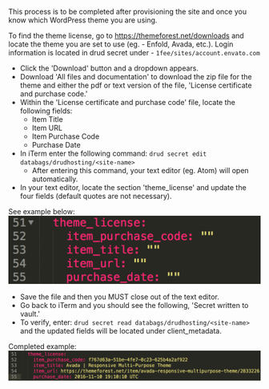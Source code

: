 This process is to be completed after provisioning the site and once you know which WordPress theme you are using.

To find the theme license, go to https://themeforest.net/downloads and locate the theme you are set to use (eg. - Enfold, Avada, etc.). Login information is located in drud secret under - `1fee/sites/account.envato.com`

- Click the 'Download' button and a dropdown appears.
- Download 'All files and documentation' to download the zip file for the theme and either the pdf or text version of the file, 'License certificate and purchase code.'
- Within the 'License certificate and purchase code' file, locate the following fields:
  - Item Title
  - Item URL
  - Item Purchase Code
  - Purchase Date
- In iTerm enter the following command: `drud secret edit databags/drudhosting/<site-name>`
  - After entering this command, your text editor (eg. Atom) will open automatically.
- In your text editor, locate the section 'theme_license' and update the four fields (default quotes are not necessary).

See example below:
![theme license example](theme_license_vault_yaml.png)

- Save the file and then you MUST close out of the text editor.
- Go back to iTerm and you should see the following, 'Secret written to vault.'
- To verify, enter: `drud secret read databags/drudhosting/<site-name>` and the updated fields will be located under client_metadata.

Completed example:
![theme license completed example](theme_license_vault_yaml_example.png)
